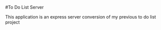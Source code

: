 #To Do List Server

This application is an express server conversion of my previous to do list project
